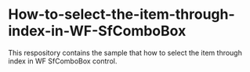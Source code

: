 # How-to-select-the-item-through-index-in-WF-SfComboBox
This respository contains the sample that how to select the item through index in WF SfComboBox control.
